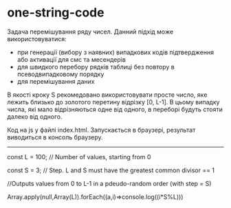 # one-string-code

Задача перемішування ряду чисел.  Данний підхід може використовуватися:
- при генерації (вибору з наявних) випадкових кодів підтвердження або активації для смс та месендерів
- для швидкого перебору рядків таблиці без повтору в псеводвипадковому порядку
- для перемішування даних

В якості кроку S рекомедовано використовувати просте число, яке лежить близько до золотого перетину відрізку [0, L-1]. В цьому випадку числа, які мало відрізняються одне від одного, в переборі будуть стояти далеко від одного.

Код на js у файлі index.html. Запускається в браузері, результат виводиться в консоль браузеру.



-------------

const L = 100; // Number of values, starting from 0

const S = 3; // Step. L and S must have the greatest common divisor == 1

//Outputs values from 0 to L-1 in a pdeudo-random order (with step = S)

Array.apply(null,Array(L)).forEach((a,i)=>console.log((i*S%L)))

